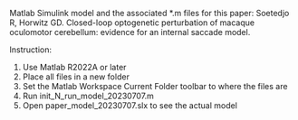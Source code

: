 Matlab Simulink model and the associated *.m files for this paper:
Soetedjo R, Horwitz GD. Closed-loop optogenetic perturbation of macaque oculomotor cerebellum: evidence for an internal saccade model. 

Instruction:
1. Use Matlab R2022A or later
2. Place all files in a new folder
3. Set the Matlab Workspace Current Folder toolbar to where the files are
4. Run init_N_run_model_20230707.m
5. Open paper_model_20230707.slx to see the actual model
